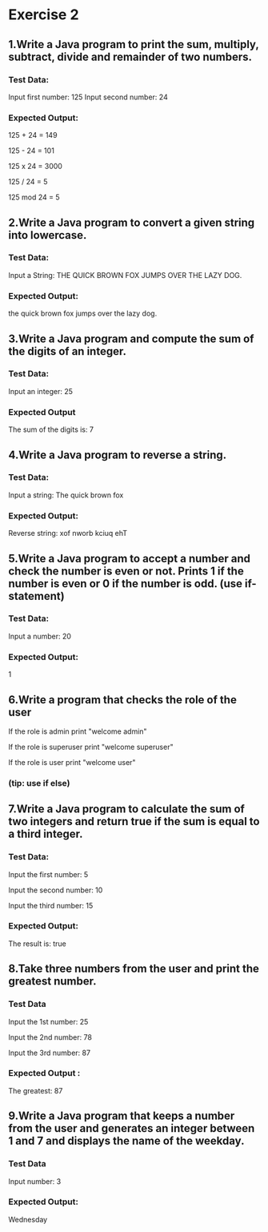
# Exercise 2

## 1.Write a Java program to print the sum, multiply, subtract, divide and remainder of two numbers.  
### Test Data:
Input first number: 125
Input second number: 24
### Expected Output:
125 + 24 = 149

125 - 24 = 101

125 x 24 = 3000

125 / 24 = 5

125 mod 24 = 5


## 2.Write a Java program to convert a given string into lowercase.  
### Test Data:
Input a String: THE QUICK BROWN FOX JUMPS OVER THE LAZY DOG.  
### Expected Output:
the quick brown fox jumps over the lazy dog.


## 3.Write a Java program and compute the sum of the digits of an integer. 
### Test Data:
Input an integer: 25

### Expected Output
The sum of the digits is: 7


## 4.Write a Java program to reverse a string.  
### Test Data:
Input a string: The quick brown fox
### Expected Output:
Reverse string: xof nworb kciuq ehT


## 5.Write a Java program to accept a number and check the number is even or not. Prints 1 if the number is even or 0 if the number is odd. (use if-statement) 
### Test Data:
Input a number: 20  
### Expected Output:
1


## 6.Write a program that checks the role of the user
If the role is admin print "welcome admin"

If the role is superuser print "welcome superuser"

If the role is user print "welcome user"
### (tip: use if else)



## 7.Write a Java program to calculate the sum of two integers and return true if the sum is equal to a third integer. 
### Test Data:
Input the first number: 5

Input the second number: 10

Input the third number: 15   
### Expected Output:
The result is: true


## 8.Take three numbers from the user and print the greatest number.  
### Test Data
Input the 1st number: 25

Input the 2nd number: 78

Input the 3rd number: 87
### Expected Output :
The greatest: 87



## 9.Write a Java program that keeps a number from the user and generates an integer between 1 and 7 and displays the name of the weekday. 
### Test Data
Input number: 3
### Expected Output:
Wednesday



